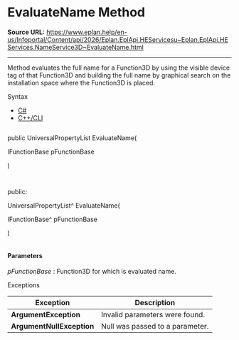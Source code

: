# EvaluateName Method

**Source URL:** https://www.eplan.help/en-us/Infoportal/Content/api/2026/Eplan.EplApi.HEServicesu~Eplan.EplApi.HEServices.NameService3D~EvaluateName.html

---

Method evaluates the full name for a Function3D by using the visible device tag of that Function3D and building the full name by graphical search on the installation space where the Function3D is placed.

Syntax

- [C#](#i-syntax-CS)
- [C++/CLI](#i-syntax-CPP2005)

```
```
public UniversalPropertyList EvaluateName( 

   IFunctionBase pFunctionBase

)
```
```

```
```
public:

UniversalPropertyList^ EvaluateName( 

   IFunctionBase^ pFunctionBase

)
```
```

#### Parameters

*pFunctionBase*
:   Function3D for which is evaluated name.

Exceptions

| Exception | Description |
| --- | --- |
| **ArgumentException** | Invalid parameters were found. |
| **ArgumentNullException** | Null was passed to a parameter. |

